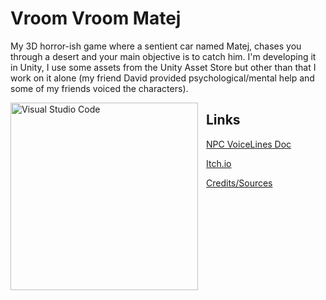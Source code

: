 # Vroom Vroom Matej
My 3D horror-ish game where a sentient car named Matej, chases you through a desert and your main objective is to catch him. I'm developing it in Unity, I use some assets from the Unity Asset Store but other than that I work on it alone (my friend David provided psychological/mental help and some of my friends voiced the characters).

<img align="left" alt="Visual Studio Code" width="300px" src="https://user-images.githubusercontent.com/125741066/228929698-9bc19ed6-ab57-4fae-b257-a2fc5fe03d96.png" style="padding-right:10px;" />


## Links


[NPC VoiceLines Doc](https://docs.google.com/document/d/167kUOXVfeQBblNI6lGUyck8FJGoeUQIIXD4IZzvetwE/edit?usp=sharing)

[Itch.io](https://cold-y.itch.io/vroom-vroom-matej)

[Credits/Sources](https://docs.google.com/document/d/11M3T5nagJx9Fvm-2bptyhKYy5Dcjg8t_bjiJqM-wcy8/edit?usp=sharing)

